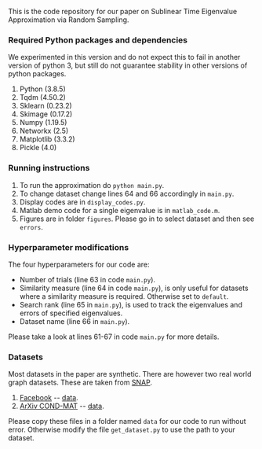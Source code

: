 This is the code repository for our paper on Sublinear Time Eigenvalue Approximation via Random Sampling.

### Required Python packages and dependencies

We experimented in this version and do not expect this to fail in another version of python 3, but still do not guarantee stability in other versions of python packages.

1. Python (3.8.5)
2. Tqdm (4.50.2)
3. Sklearn (0.23.2)
4. Skimage (0.17.2)
5. Numpy (1.19.5)
6. Networkx (2.5)
7. Matplotlib (3.3.2)
8. Pickle (4.0)

### Running instructions

1. To run the approximation do `python main.py`.
2. To change dataset change lines 64 and 66 accordingly in `main.py`.
3. Display codes are in `display_codes.py`.
4. Matlab demo code for a single eigenvalue is in `matlab_code.m`.
5. Figures are in folder `figures`. Please go in to select dataset and then see `errors`.

### Hyperparameter modifications

The four hyperparameters for our code are: 

* Number of trials (line 63 in code `main.py`).
* Similarity measure (line 64 in code `main.py`), is only useful for datasets where a similarity measure is required. Otherwise set to `default`.
* Search rank (line 65 in `main.py`), is used to track the eigenvalues and errors of specified eigenvalues.
* Dataset name (line 66 in `main.py`).

Please take a look at lines 61-67 in code `main.py` for more details.

### Datasets

Most datasets in the paper are synthetic. There are however two real world graph datasets. These are taken from [SNAP](https://snap.stanford.edu/data/).

1. [Facebook](https://snap.stanford.edu/data/ego-Facebook.html) --  [data](https://snap.stanford.edu/data/facebook_combined.txt.gz).
2. [ArXiv COND-MAT](https://snap.stanford.edu/data/ca-CondMat.html) -- [data](https://snap.stanford.edu/data/ca-CondMat.txt.gz).

Please copy these files in a folder named `data` for our code to run without error. Otherwise modify the file `get_dataset.py` to use the path to your dataset. 
